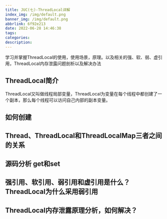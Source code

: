 ```yaml
---
title: JUC(七)-ThreadLocal详解
index_img: /img/default.png
banner_img: /img/default.png
abbrlink: 6f92e213
date: 2022-06-28 14:46:38
tags:
categories:
description:
---
```


学习并掌握ThreadLocal的使用，使用场景，原理。以及相关的强、软、弱、虚引用，ThreadLocal内存泄露问题剖析以及解决办法

<!-- more -->

## ThreadLocal简介

ThreadLocal又叫做线程局部变量，ThreadLocal为变量在每个线程中都创建了一个副本，那么每个线程可以访问自己内部的副本变量。

## 如何创建

## Thread、ThreadLocal和ThreadLocalMap三者之间的关系

## 源码分析 get和set

## 强引用、软引用、弱引用和虚引用是什么？ThreadLocal为什么采用弱引用

## ThreadLocal内存泄露原理分析，如何解决？

